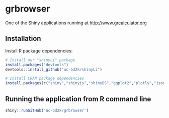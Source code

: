 # grbrowser

One of the Shiny applications running at http://www.grcalculator.org

## Installation

Install R package dependencies:

```r
# Install our "shinyLi" package
install.packages("devtools")
devtools::install_github("uc-bd2k/shinyLi")

# Install CRAN package dependencies
install.packages(c("shiny","shinyjs","shinyBS","ggplot2","plotly","jsonlite","stringr","markdown"))

```

## Running the application from R command line

```r
shiny::runGitHub('uc-bd2k/grbrowser')
```


